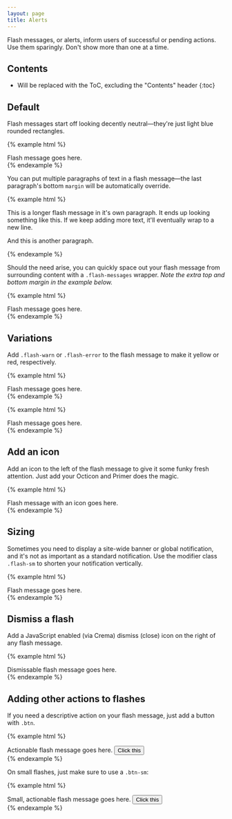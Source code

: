 ```yaml
---
layout: page
title: Alerts
---
```


Flash messages, or alerts, inform users of successful or pending actions. Use them sparingly. Don't show more than one at a time.

## Contents

* Will be replaced with the ToC, excluding the "Contents" header
{:toc}

## Default

Flash messages start off looking decently neutral—they're just light blue rounded rectangles.

{% example html %}
<div class="flash">
  Flash message goes here.
</div>
{% endexample %}

You can put multiple paragraphs of text in a flash message—the last paragraph's bottom `margin` will be automatically override.

{% example html %}
<div class="flash">
  <p>This is a longer flash message in it's own paragraph. It ends up looking something like this. If we keep adding more text, it'll eventually wrap to a new line.</p>
  <p>And this is another paragraph.</p>
</div>
{% endexample %}

Should the need arise, you can quickly space out your flash message from surrounding content with a `.flash-messages` wrapper. *Note the extra top and bottom margin in the example below.*

{% example html %}
<div class="flash-messages">
  <div class="flash">
    Flash message goes here.
  </div>
</div>
{% endexample %}

## Variations

Add `.flash-warn` or `.flash-error` to the flash message to make it yellow or red, respectively.

{% example html %}
<div class="flash flash-warn">
  Flash message goes here.
</div>
{% endexample %}

{% example html %}
<div class="flash flash-error">
  Flash message goes here.
</div>
{% endexample %}

## Add an icon

Add an icon to the left of the flash message to give it some funky fresh attention. Just add your Octicon and Primer does the magic.

{% example html %}
<div class="flash">
  <span class="octicon octicon-alert"></span>
  Flash message with an icon goes here.
</div>
{% endexample %}

## Sizing

Sometimes you need to display a site-wide banner or global notification, and it's not as important as a standard notification. Use the modifier class `.flash-sm` to shorten your notification vertically.

{% example html %}
<div class="flash flash-sm">
  Flash message goes here.
</div>
{% endexample %}

## Dismiss a flash

Add a JavaScript enabled (via Crema) dismiss (close) icon on the right of any flash message.

{% example html %}
<div class="flash">
  <span class="octicon octicon-x flash-close js-flash-close"></span>
  Dismissable flash message goes here.
</div>
{% endexample %}

## Adding other actions to flashes

If you need a descriptive action on your flash message, just add a button with `.btn`.

{% example html %}
<div class="flash">
  Actionable flash message goes here.
  <button class="btn">Click this</button>
</div>
{% endexample %}

On small flashes, just make sure to use a `.btn-sm`:

{% example html %}
<div class="flash flash-sm">
  Small, actionable flash message goes here.
  <button class="btn btn-sm">Click this</button>
</div>
{% endexample %}
